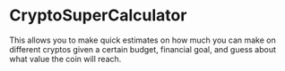 # CryptoSuperCalculator
This allows you to make quick estimates on how much you can make on different cryptos given a certain budget, financial goal, and guess about what value the coin will reach. 
